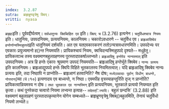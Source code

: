 ```yaml
---
index:  3.2.87
sutra:  ब्राहृभ्रूणवृत्रेषु क्विप्।
vritti:  nyasa
---
```


`ब्राहृहः`इति। पूर्ववद्दीर्घत्वम्।
`सर्वधातुभ्यः क्विब्विहित एव` इति। `क्विप् च` (3.2.76) इत्यनेन। `चतुर्विधश्चात्र नियमः` इति। धातुनियः, उपपदनियमः, प्रत्ययनियमः, कालनियमः। चकारोऽवधारणे -- चतुर्विध एव। `ब्राहृआदिष्वेव हन्तेर्नान्यस्मिन्नुपपदे`इति धातुनियमं दर्शयति। अत एव यतएवकारकरणं ततोऽन्यत्रावधारणमिति। उपपदेभ्यः पर एवकारः प्रयुज्यमानो ह()न्त नियमयति। प्रायिकश्चायं नियमः, क्वचिदन्यस्मिन्नुपपदे दृश्यते-- मधुहेतु। प्रायिकत्वञ्च तस्य वक्ष्यमाणबहुलग्रहणस्य पुरस्तादपकर्षाल्लभ्यते। `ब्राहृआदिषु हन्तेरेव नान्यस्मात्` इति उपपदनियमः। अत्र हि हन्तेः एकारः श्रूयमाण उपपदं नियमयति-- ब्राहृआदिषु हन्तेर्भूते क्विबेव। `नान्यः प्रत्ययः` इति कालनियमः। ब्राहृआद्युपपदे हन्तेः क्विपि विहिते भूतकालस्य नियमितत्वात्। यदि ब्राहृआदिषु क्विबेव नान्यः प्रत्ययः इति, तदा निष्ठापि न प्राप्नोति-- ब्राहृआणं हतवानिति? नैष दोषः; `मध्येऽपवादाः पूर्वान् विधीन् बाधन्ते, नोत्तरान्`(व्या।प।१०) इत्यणादय एव बाध्यन्ते, न निष्ठा। एवमपीह वृत्रस्याहन्तुरिति तृज् न प्राप्नोति? प्रायिकत्वान्नियमस्य न दोषः। `तथा भूतकाल एव नान्यस्मिन्` इति प्रत्ययनियमः, भूतकाले प्रत्ययो नियम्यत इति कृत्वा। कथं पुनरेकदा चत्वारो नियमा लभ्यन्त इत्याह-- `तदेतत्ित्यादि। `बहुलं छन्दसि` (3.2.88) इति वक्ष्यमाणं बहुलग्रहणं पुरस्तादपकृव्यानेन योगेन सम्बध्यते-- ब्राहृभ्रूणवृत्रेषु क्विब्()बहुलमिति, तेनायं चतुर्विधो नियमो लभ्यते॥
